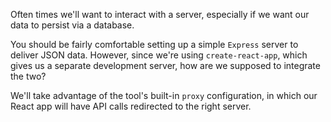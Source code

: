 Often times we'll want to interact with a server, especially if we want our data to persist via a database.

You should be fairly comfortable setting up a simple `Express` server to deliver JSON data. However, since we're using `create-react-app`, which gives us a separate development server, how are we supposed to integrate the two?

We'll take advantage of the tool's built-in `proxy` configuration, in which our React app will have API calls redirected to the right server.
